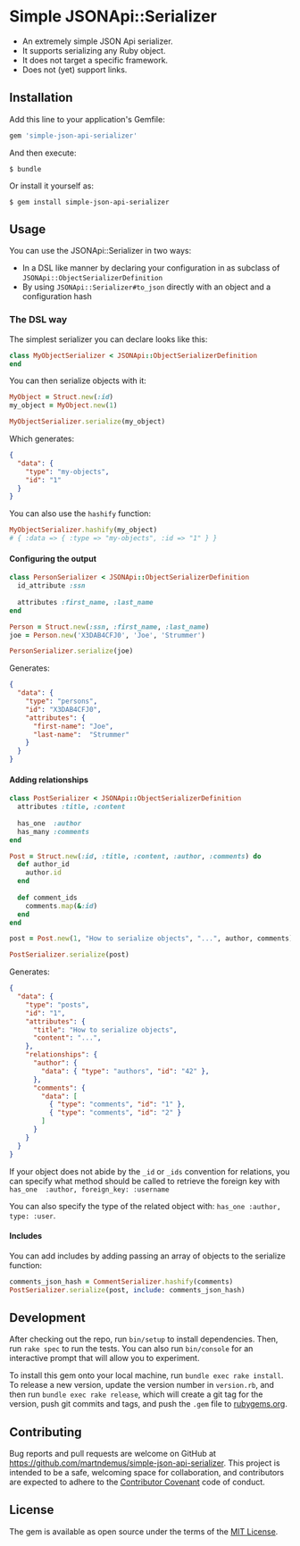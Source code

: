 # Simple JSONApi::Serializer

* An extremely simple JSON Api serializer.
* It supports serializing any Ruby object. 
* It does not target a specific framework.
* Does not (yet) support links.

## Installation

Add this line to your application's Gemfile:

```ruby
gem 'simple-json-api-serializer'
```

And then execute:

    $ bundle

Or install it yourself as:

    $ gem install simple-json-api-serializer

## Usage

You can use the JSONApi::Serializer in two ways:
* In a DSL like manner by declaring your configuration in as subclass of `JSONApi::ObjectSerializerDefinition`
* By using `JSONApi::Serializer#to_json` directly with an object and a configuration hash

### The DSL way

The simplest serializer you can declare looks like this:

```ruby
class MyObjectSerializer < JSONApi::ObjectSerializerDefinition
end
```

You can then serialize objects with it:

```ruby
MyObject = Struct.new(:id)
my_object = MyObject.new(1)

MyObjectSerializer.serialize(my_object)
```

Which generates:

```json
{
  "data": {
    "type": "my-objects",
    "id": "1"
  }
}
```

You can also use the `hashify` function:

```ruby
MyObjectSerializer.hashify(my_object)
# { :data => { :type => "my-objects", :id => "1" } }
```

#### Configuring the output

```ruby
class PersonSerializer < JSONApi::ObjectSerializerDefinition
  id_attribute :ssn
  
  attributes :first_name, :last_name
end

Person = Struct.new(:ssn, :first_name, :last_name)
joe = Person.new('X3DAB4CFJ0', 'Joe', 'Strummer')

PersonSerializer.serialize(joe)
```

Generates:

```json
{
  "data": {
    "type": "persons",
    "id": "X3DAB4CFJ0",
    "attributes": {
      "first-name": "Joe",
      "last-name":  "Strummer"
    }
  }
}
```

#### Adding relationships

```ruby
class PostSerializer < JSONApi::ObjectSerializerDefinition
  attributes :title, :content
  
  has_one  :author
  has_many :comments
end

Post = Struct.new(:id, :title, :content, :author, :comments) do
  def author_id
    author.id
  end
  
  def comment_ids
    comments.map(&:id)
  end
end

post = Post.new(1, "How to serialize objects", "...", author, comments)

PostSerializer.serialize(post)
```

Generates:

```json
{
  "data": {
    "type": "posts",
    "id": "1",
    "attributes": {
      "title": "How to serialize objects",
      "content": "...",
    },
    "relationships": {
      "author": {
        "data": { "type": "authors", "id": "42" },
      },
      "comments": {
        "data": [
          { "type": "comments", "id": "1" },
          { "type": "comments", "id": "2" }
        ]
      }
    }
  }
}
```

If your object does not abide by the `_id` or `_ids` convention for relations,
you can specify what method should be called to retrieve the foreign key with
`has_one  :author, foreign_key: :username`

You can also specify the type of the related object with: `has_one :author, type: :user`.

#### Includes

You can add includes by adding passing an array of objects to the serialize function:

```ruby
comments_json_hash = CommentSerializer.hashify(comments)
PostSerializer.serialize(post, include: comments_json_hash)
```

## Development

After checking out the repo, run `bin/setup` to install dependencies. Then, run `rake spec` to run the tests. You can also run `bin/console` for an interactive prompt that will allow you to experiment.

To install this gem onto your local machine, run `bundle exec rake install`. To release a new version, update the version number in `version.rb`, and then run `bundle exec rake release`, which will create a git tag for the version, push git commits and tags, and push the `.gem` file to [rubygems.org](https://rubygems.org).

## Contributing

Bug reports and pull requests are welcome on GitHub at https://github.com/martndemus/simple-json-api-serializer. This project is intended to be a safe, welcoming space for collaboration, and contributors are expected to adhere to the [Contributor Covenant](contributor-covenant.org) code of conduct.


## License

The gem is available as open source under the terms of the [MIT License](http://opensource.org/licenses/MIT).
